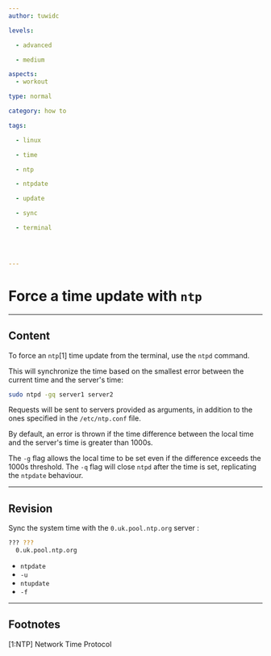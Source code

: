 ```yaml
---
author: tuwidc

levels:

  - advanced

  - medium

aspects:
  - workout

type: normal

category: how to

tags:

  - linux

  - time

  - ntp

  - ntpdate

  - update

  - sync

  - terminal




---
```


# Force a time update with `ntp`

---
## Content

To force an `ntp`[1] time update from the terminal, use the `ntpd` command.

This will synchronize the time based on the smallest error between the current time and the server's time:
```bash
sudo ntpd -gq server1 server2
``` 
Requests will be sent to servers provided as arguments, in addition to the ones specified in the `/etc/ntp.conf` file.

By default, an error is thrown if the time difference between the local time and the server's time is greater than 1000s.

The `-g` flag allows the local time to be set even if the difference exceeds the 1000s threshold. The `-q` flag will close `ntpd` after the time is set, replicating the `ntpdate` behaviour.

---
## Revision

Sync the system time with the  `0.uk.pool.ntp.org`  server :
```bash
??? ??? 
  0.uk.pool.ntp.org
```

* `ntpdate`
* `-u`
* `ntupdate`
* `-f`

---
## Footnotes
[1:NTP]
Network Time Protocol
 
